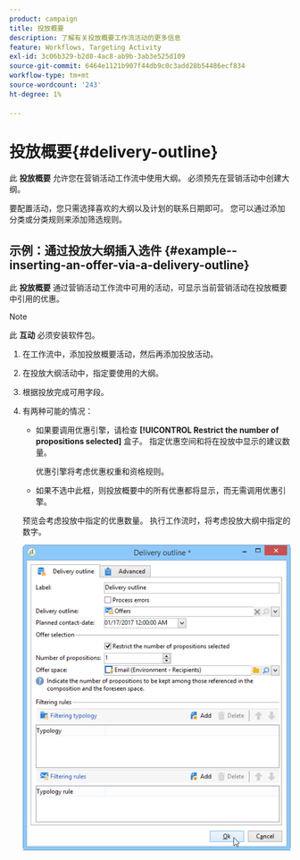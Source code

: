 ```yaml
---
product: campaign
title: 投放概要
description: 了解有关投放概要工作流活动的更多信息
feature: Workflows, Targeting Activity
exl-id: 3c06b329-b2d8-4ac8-ab9b-3ab3e525d109
source-git-commit: 6464e1121b907f44db9c0c3add28b54486ecf834
workflow-type: tm+mt
source-wordcount: '243'
ht-degree: 1%

---
```


# 投放概要{#delivery-outline}

此 **投放概要** 允许您在营销活动工作流中使用大纲。 必须预先在营销活动中创建大纲。

要配置活动，您只需选择喜欢的大纲以及计划的联系日期即可。 您可以通过添加分类或分类规则来添加筛选规则。

## 示例：通过投放大纲插入选件 {#example--inserting-an-offer-via-a-delivery-outline}

此 **投放概要** 通过营销活动工作流中可用的活动，可显示当前营销活动在投放概要中引用的优惠。

>[!NOTE]
>
>此 **互动** 必须安装软件包。

1. 在工作流中，添加投放概要活动，然后再添加投放活动。
1. 在投放大纲活动中，指定要使用的大纲。
1. 根据投放完成可用字段。
1. 有两种可能的情况：

   * 如果要调用优惠引擎，请检查 **[!UICONTROL Restrict the number of propositions selected]** 盒子。 指定优惠空间和将在投放中显示的建议数量。

      优惠引擎将考虑优惠权重和资格规则。

   * 如果不选中此框，则投放概要中的所有优惠都将显示，而无需调用优惠引擎。

   预览会考虑投放中指定的优惠数量。 执行工作流时，将考虑投放大纲中指定的数字。

   ![](assets/int_compo_offre_wf1.png)
